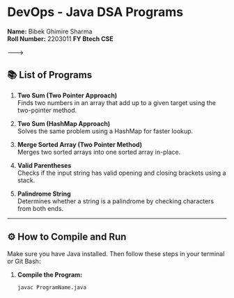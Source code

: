 # DevOps - Java DSA Programs

**Name:** Bibek Ghimire Sharma  
**Roll Number:** 2203011
**FY Btech CSE** 

--->

## 📚 List of Programs

1. **Two Sum (Two Pointer Approach)**  
   Finds two numbers in an array that add up to a given target using the two-pointer method.

2. **Two Sum (HashMap Approach)**  
   Solves the same problem using a HashMap for faster lookup.

3. **Merge Sorted Array (Two Pointer Method)**  
   Merges two sorted arrays into one sorted array in-place.

4. **Valid Parentheses**  
   Checks if the input string has valid opening and closing brackets using a stack.

5. **Palindrome String**  
   Determines whether a string is a palindrome by checking characters from both ends.

---

## ⚙️ How to Compile and Run

Make sure you have Java installed. Then follow these steps in your terminal or Git Bash:

1. **Compile the Program:**

   ```bash
   javac ProgramName.java
